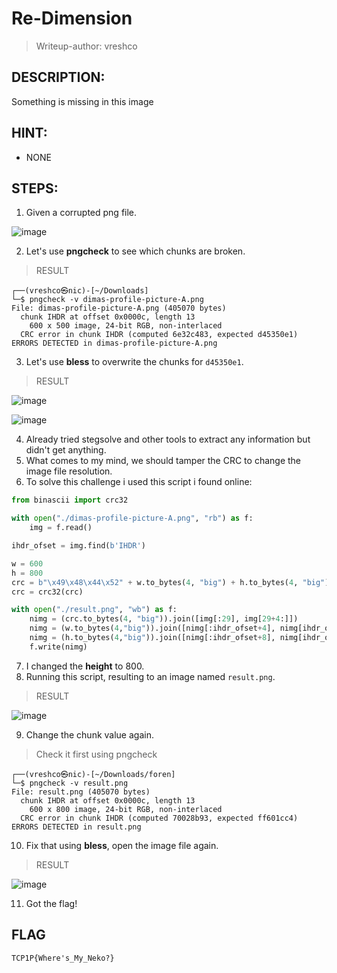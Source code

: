 # Re-Dimension
> Writeup-author: vreshco
## DESCRIPTION:
Something is missing in this image
## HINT:
- NONE
## STEPS:
1. Given a corrupted png file.

![image](https://user-images.githubusercontent.com/70703371/229272917-edfb270c-3cb2-45d4-b7ef-2a436c084639.png)


2. Let's use **pngcheck** to see which chunks are broken.

> RESULT

```console
┌──(vreshco㉿nic)-[~/Downloads]
└─$ pngcheck -v dimas-profile-picture-A.png
File: dimas-profile-picture-A.png (405070 bytes)
  chunk IHDR at offset 0x0000c, length 13
    600 x 500 image, 24-bit RGB, non-interlaced
  CRC error in chunk IHDR (computed 6e32c483, expected d45350e1)
ERRORS DETECTED in dimas-profile-picture-A.png
```

3. Let's use **bless** to overwrite the chunks for `d45350e1`.

> RESULT

![image](https://user-images.githubusercontent.com/70703371/229273169-3802d51c-9202-4e24-8be3-2cb4c2e09052.png)


![image](https://user-images.githubusercontent.com/70703371/229273195-e65223bc-4ee0-4de5-8b82-645eeed8901a.png)


4. Already tried stegsolve and other tools to extract any information but didn't get anything.
5. What comes to my mind, we should tamper the CRC to change the image file resolution.
6. To solve this challenge i used this script i found online:

```py
from binascii import crc32

with open("./dimas-profile-picture-A.png", "rb") as f:
    img = f.read()

ihdr_ofset = img.find(b'IHDR')

w = 600
h = 800
crc = b"\x49\x48\x44\x52" + w.to_bytes(4, "big") + h.to_bytes(4, "big") + b"\x08\x06\x00\x00\x00"
crc = crc32(crc)

with open("./result.png", "wb") as f:
    nimg = (crc.to_bytes(4, "big")).join([img[:29], img[29+4:]])
    nimg = (w.to_bytes(4,"big")).join([nimg[:ihdr_ofset+4], nimg[ihdr_ofset+4+4:]])
    nimg = (h.to_bytes(4,"big")).join([nimg[:ihdr_ofset+8], nimg[ihdr_ofset+8+4:]])
    f.write(nimg)
```


7. I changed the **height** to 800.
8. Running this script, resulting to an image named `result.png`.

> RESULT

![image](https://user-images.githubusercontent.com/70703371/229277185-618a7a2d-9b1e-4284-87f7-5d33f4db9912.png)


9. Change the chunk value again.

> Check it first using pngcheck

```console
┌──(vreshco㉿nic)-[~/Downloads/foren]
└─$ pngcheck -v result.png 
File: result.png (405070 bytes)
  chunk IHDR at offset 0x0000c, length 13
    600 x 800 image, 24-bit RGB, non-interlaced
  CRC error in chunk IHDR (computed 70028b93, expected ff601cc4)
ERRORS DETECTED in result.png

```

10. Fix that using **bless**, open the image file again.

> RESULT

![image](https://user-images.githubusercontent.com/70703371/229277267-79dcaf36-2120-421b-a1ac-fb961f6d03e7.png)


11. Got the flag!

## FLAG

```
TCP1P{Where's_My_Neko?}
```
